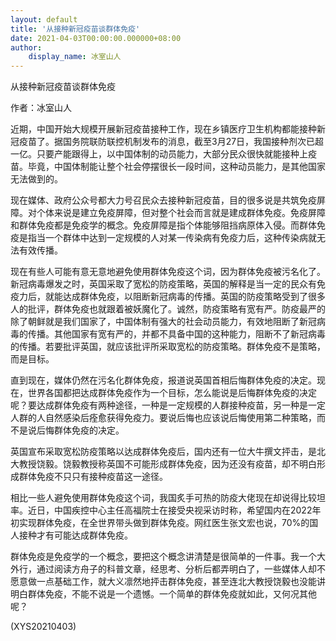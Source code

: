 ```yaml
---
layout: default
title: '从接种新冠疫苗谈群体免疫'
date: 2021-04-03T00:00:00.000000+08:00
author:
    display_name: 冰室山人
---
```


从接种新冠疫苗谈群体免疫

作者：冰室山人

近期，中国开始大规模开展新冠疫苗接种工作，现在乡镇医疗卫生机构都能接种新冠疫苗了。据国务院联防联控机制发布的消息，截至3月27日，我国接种剂次已超一亿。只要产能跟得上，以中国体制的动员能力，大部分民众很快就能接种上疫苗。毕竟，中国体制能让整个社会停摆很长一段时间，这种动员能力，是其他国家无法做到的。

现在媒体、政府公众号都大力号召民众去接种新冠疫苗，目的很多说是共筑免疫屏障。对个体来说是建立免疫屏障，但对整个社会而言就是建成群体免疫。免疫屏障和群体免疫都是免疫学的概念。免疫屏障是指个体能够阻挡病原体入侵。而群体免疫是指当一个群体中达到一定规模的人对某一传染病有免疫力后，这种传染病就无法有效传播。

现在有些人可能有意无意地避免使用群体免疫这个词，因为群体免疫被污名化了。新冠病毒爆发之时，英国采取了宽松的防疫策略，英国的解释是当一定的民众有免疫力后，就能达成群体免疫，以阻断新冠病毒的传播。英国的防疫策略受到了很多人的批评，群体免疫也就跟着被妖魔化了。诚然，防疫策略有宽有严。防疫最严的除了朝鲜就是我们国家了，中国体制有强大的社会动员能力，有效地阻断了新冠病毒的传播。其他国家有宽有严的，并都不具备中国的这种能力，阻断不了新冠病毒的传播。若要批评英国，就应该批评所采取宽松的防疫策略。群体免疫不是策略，而是目标。

直到现在，媒体仍然在污名化群体免疫，报道说英国首相后悔群体免疫的决定。现在，世界各国都把达成群体免疫作为一个目标，怎么能说是后悔群体免疫的决定呢？要达成群体免疫有两种途径，一种是一定规模的人群接种疫苗，另一种是一定人群的人自然感染后痊愈获得免疫力。要说后悔也应该说后悔使用第二种策略，而不是说后悔群体免疫的决定。

英国宣布采取宽松防疫策略以达成群体免疫后，国内还有一位大牛撰文抨击，是北大教授饶毅。饶毅教授称英国不可能形成群体免疫，因为还没有疫苗，却不明白形成群体免疫不只只有接种疫苗这一途径。

相比一些人避免使用群体免疫这个词，我国炙手可热的防疫大佬现在却说得比较坦率。近日，中国疾控中心主任高福院士在接受央视采访时称，希望国内在2022年初实现群体免疫，在全世界带头做到群体免疫。网红医生张文宏也说，70%的国人接种才有可能达成群体免疫。

群体免疫是免疫学的一个概念，要把这个概念讲清楚是很简单的一件事。我一个大外行，通过阅读方舟子的科普文章，经思考、分析后都弄明白了，一些媒体人却不愿意做一点基础工作，就大义凛然地抨击群体免疫，甚至连北大教授饶毅也没能讲明白群体免疫，不能不说是一个遗憾。一个简单的群体免疫就如此，又何况其他呢？

(XYS20210403)

